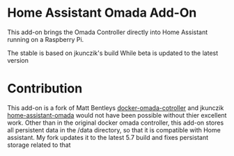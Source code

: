 # Home Assistant Omada Add-On
This add-on brings the Omada Controller directly into Home Assistant running on a Raspberry Pi.

The stable is based on jkunczik's build
While beta is updated to the latest version


# Contribution 
This add-on is a fork of Matt Bentleys [docker-omada-cotroller](https://github.com/mbentley/docker-omada-controller) and jkunczik [home-assistant-omada](https://github.com/jkunczik/home-assistant-omada) would not have been possible without thier excellent work. Other than in the original docker omada controller, this add-on stores all persistent data in the /data directory, so that it is compatible with Home assistant. My fork updates it to the latest 5.7 build and fixes persistant storage related to that
